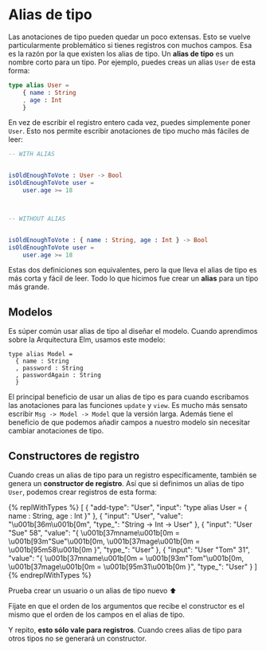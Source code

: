 # Alias de tipo

Las anotaciones de tipo pueden quedar un poco extensas. Esto se vuelve particularmente problemático si tienes registros con muchos campos. Esa es la razón por la que existen los alias de tipo. Un **alias de tipo** es un nombre corto para un tipo. Por ejemplo, puedes creas un alias `User` de esta forma:

```elm
type alias User =
    { name : String
    , age : Int
    }
```

En vez de escribir el registro entero cada vez, puedes simplemente poner `User`. Esto nos permite escribir anotaciones de tipo mucho más fáciles de leer:

```elm
-- WITH ALIAS


isOldEnoughToVote : User -> Bool
isOldEnoughToVote user =
    user.age >= 18



-- WITHOUT ALIAS


isOldEnoughToVote : { name : String, age : Int } -> Bool
isOldEnoughToVote user =
    user.age >= 18
```

Estas dos definiciones son equivalentes, pero la que lleva el alias de tipo es más corta y fácil de leer. Todo lo que hicimos fue crear un **alias** para un tipo más grande.

## Modelos

Es súper común usar alias de tipo al diseñar el modelo. Cuando aprendimos sobre la Arquitectura Elm, usamos este modelo:

```
type alias Model =
  { name : String
  , password : String
  , passwordAgain : String
  }
```

El principal beneficio de usar un alias de tipo es para cuando escribamos las anotaciones para las funciones `update` y `view`. Es mucho más sensato escribir `Msg -> Model -> Model` que la versión larga. Además tiene el beneficio de que podemos añadir campos a nuestro modelo sin necesitar cambiar anotaciones de tipo.

## Constructores de registro

Cuando creas un alias de tipo para un registro específicamente, también se genera un **constructor de registro**. Así que si definimos un alias de tipo `User`, podemos crear registros de esta forma:

<!-- prettier-ignore-start -->
{% replWithTypes %}
[
	{
		"add-type": "User",
		"input": "type alias User = { name : String, age : Int }"
	},
	{
		"input": "User",
		"value": "\u001b[36m<function>\u001b[0m",
		"type_": "String -> Int -> User"
	},
	{
		"input": "User \"Sue\" 58",
		"value": "{ \u001b[37mname\u001b[0m = \u001b[93m\"Sue\"\u001b[0m, \u001b[37mage\u001b[0m = \u001b[95m58\u001b[0m }",
		"type_": "User"
	},
	{
		"input": "User \"Tom\" 31",
		"value": "{ \u001b[37mname\u001b[0m = \u001b[93m\"Tom\"\u001b[0m, \u001b[37mage\u001b[0m = \u001b[95m31\u001b[0m }",
		"type_": "User"
	}
]
{% endreplWithTypes %}
<!-- prettier-ignore-end -->

Prueba crear un usuario o un alias de tipo nuevo ⬆️

Fíjate en que el orden de los argumentos que recibe el constructor es el mismo que el orden de los campos en el alias de tipo.

Y repito, **esto sólo vale para registros**. Cuando crees alias de tipo para otros tipos no se generará un constructor.
